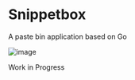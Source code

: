 # Snippetbox

A paste bin application based on Go

![image](https://github.com/cosmicqbit/snippetbox/assets/75565639/aa1a534e-b1e7-476f-88ae-689d8d414cdf)

Work in Progress

